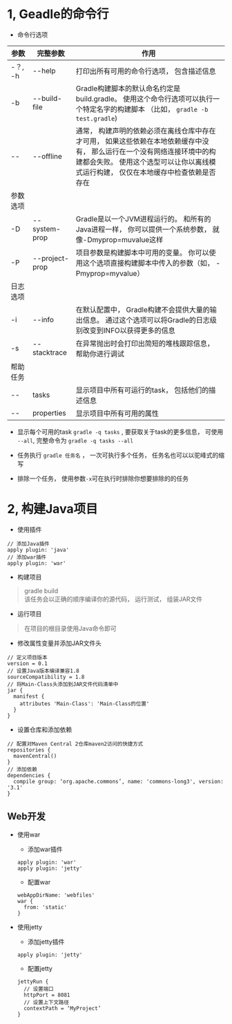 # 1, Geadle的命令行

- 命令行选项

参数     | 完整参数           | 作用
------ | -------------- | ----------------------------------------------------------------------------------------------------------
-？, -h | --help         | 打印出所有可用的命令行选项， 包含描述信息
-b     | --build-file   | Gradle构建脚本的默认命名约定是build.gradle。 使用这个命令行选项可以执行一个特定名字的构建脚本 （比如， `gradle -b test.gradle`)
--     | --offline      | 通常， 构建声明的依赖必须在离线仓库中存在才可用， 如果这些依赖在本地依赖缓存中没有， 那么运行在一个没有网络连接环境中的构建都会失败。 使用这个选型可以让你以离线模式运行构建， 仅仅在本地缓存中检查依赖是否存在
参数选项   |                |
-D     | --system-prop  | Gradle是以一个JVM进程运行的。 和所有的Java进程一样， 你可以提供一个系统参数， 就像-Dmyprop=muvalue这样
-P     | --project-prop | 项目参数是构建脚本中可用的变量。 你可以使用这个选项直接构建脚本中传入的参数（如， -Pmyprop=myvalue）
日志选项   |                |
-i     | --info         | 在默认配置中， Gradle构建不会提供大量的输出信息。 通过这个选项可以将Gradle的日志级别改变到INFO以获得更多的信息
-s     | --stacktrace   | 在异常抛出时会打印出简短的堆栈跟踪信息， 帮助你进行调试
帮助任务   |                |
--     | tasks          | 显示项目中所有可运行的task， 包括他们的描述信息
--     | properties     | 显示项目中所有可用的属性

- 显示每个可用的task `gradle -q tasks` , 要获取关于task的更多信息， 可使用 `--all`, 完整命令为 `gradle -q tasks --all`

- 任务执行 `gradle 任务名` ， 一次可执行多个任务， 任务名也可以以驼峰式的缩写

- 排除一个任务， 使用参数`-x`可在执行时排除你想要排除的的任务

# 2, 构建Java项目

- 使用插件

```
// 添加Java插件
apply plugin: 'java'
// 添加war插件
apply plugin: 'war'
```

- 构建项目

> gradle build<br>
> 该任务会以正确的顺序编译你的源代码， 运行测试， 组装JAR文件

- 运行项目

> 在项目的根目录使用Java命令即可

- 修改属性变量并添加JAR文件头

```
// 定义项目版本
version = 0.1
// 设置Java版本编译兼容1.8
sourceCompatibility = 1.8
// 将Main-Class头添加到JAR文件代码清单中
jar {
  manifest {
    attributes 'Main-Class': 'Main-Class的位置'
  }
}
```

- 设置仓库和添加依赖

```
// 配置对Maven Central 2仓库maven2访问的快捷方式
repositories {
  mavenCentral()
}
// 添加依赖
dependencies {
  compile group: ‘org.apache.commons’, name: 'commons-long3', version: '3.1'
}
```

## Web开发

- 使用war

  - 添加war插件

  ```
  apply plugin: 'war'
  apply plugin: 'jetty'
  ```

  - 配置war

  ```
  webAppDirName: 'webfiles'
  war {
    from: 'static'
  }
  ```

- 使用jetty

  - 添加jetty插件

  ```
  apply plugin: 'jetty'
  ```

  - 配置jetty

  ```
  jettyRun {
    // 设置端口
    httpPort = 8081
    // 设置上下文路径
    contextPath = ‘MyProject’
  }
  ```
